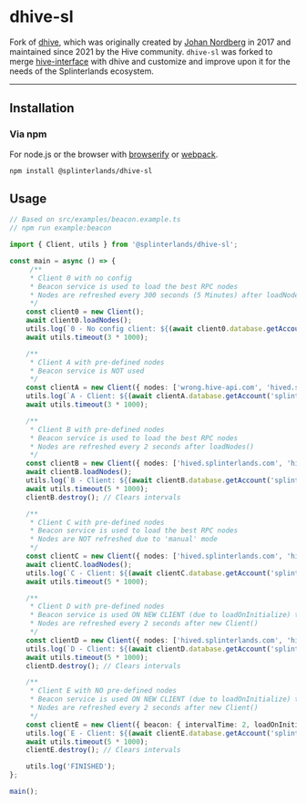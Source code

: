 # dhive-sl

Fork of [dhive](https://gitlab.syncad.com/hive/dhive), which was originally created by [Johan Nordberg](https://github.com/jnordberg) in 2017 and maintained since 2021 by the Hive community. `dhive-sl` was forked to merge [hive-interface](https://github.com/steem-monsters/hive-interface) with dhive and customize and improve upon it for the needs of the Splinterlands ecosystem.

---

## Installation

### Via npm

For node.js or the browser with [browserify](https://github.com/substack/node-browserify) or [webpack](https://github.com/webpack/webpack).

```
npm install @splinterlands/dhive-sl
```

## Usage

```Typescript
// Based on src/examples/beacon.example.ts
// npm run example:beacon

import { Client, utils } from '@splinterlands/dhive-sl';

const main = async () => {
     /**
     * Client 0 with no config
     * Beacon service is used to load the best RPC nodes
     * Nodes are refreshed every 300 seconds (5 Minutes) after loadNodes()
     */
    const client0 = new Client();
    await client0.loadNodes();
    utils.log(`0 - No config client: ${(await client0.database.getAccount('splinterlands')).name}`);
    await utils.timeout(3 * 1000);

    /**
     * Client A with pre-defined nodes
     * Beacon service is NOT used
     */
    const clientA = new Client({ nodes: ['wrong.hive-api.com', 'hived.splinterlands.com', 'hived-2.splinterlands.com'] });
    utils.log(`A - Client: ${(await clientA.database.getAccount('splinterlands')).name}`);
    await utils.timeout(3 * 1000);

    /**
     * Client B with pre-defined nodes
     * Beacon service is used to load the best RPC nodes
     * Nodes are refreshed every 2 seconds after loadNodes()
     */
    const clientB = new Client({ nodes: ['hived.splinterlands.com', 'hived-2.splinterlands.com'], beacon: { intervalTime: 2 } });
    await clientB.loadNodes();
    utils.log(`B - Client: ${(await clientB.database.getAccount('splinterlands')).name}`);
    await utils.timeout(5 * 1000);
    clientB.destroy(); // Clears intervals

    /**
     * Client C with pre-defined nodes
     * Beacon service is used to load the best RPC nodes
     * Nodes are NOT refreshed due to 'manual' mode
     */
    const clientC = new Client({ nodes: ['hived.splinterlands.com', 'hived-2.splinterlands.com'], beacon: { mode: 'manual' } });
    await clientC.loadNodes();
    utils.log(`C - Client: ${(await clientC.database.getAccount('splinterlands')).name}`);
    await utils.timeout(5 * 1000);

    /**
     * Client D with pre-defined nodes
     * Beacon service is used ON NEW CLIENT (due to loadOnInitialize) to load the best RPC nodes
     * Nodes are refreshed every 2 seconds after new Client()
     */
    const clientD = new Client({ nodes: ['hived.splinterlands.com', 'hived-2.splinterlands.com'], beacon: { intervalTime: 2, loadOnInitialize: true } });
    utils.log(`D - Client: ${(await clientD.database.getAccount('splinterlands')).name}`);
    await utils.timeout(5 * 1000);
    clientD.destroy(); // Clears intervals

    /**
     * Client E with NO pre-defined nodes
     * Beacon service is used ON NEW CLIENT (due to loadOnInitialize) to load the best RPC nodes
     * Nodes are refreshed every 2 seconds after new Client()
     */
    const clientE = new Client({ beacon: { intervalTime: 2, loadOnInitialize: true } });
    utils.log(`E - Client: ${(await clientE.database.getAccount('splinterlands')).name}`);
    await utils.timeout(5 * 1000);
    clientE.destroy(); // Clears intervals

    utils.log('FINISHED');
};

main();
```

